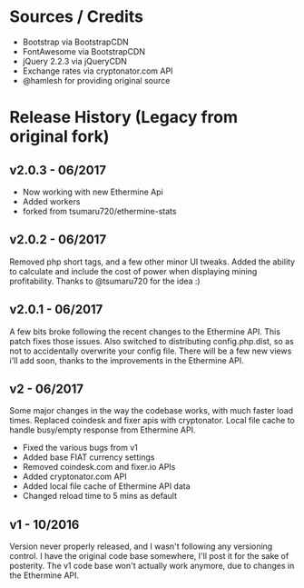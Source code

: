 # Sources / Credits

  - Bootstrap via BootstrapCDN
  - FontAwesome via BootstrapCDN
  - jQuery 2.2.3 via jQueryCDN
  - Exchange rates via cryptonator.com API
  - @hamlesh for providing original source

# Release History (Legacy from original fork)
## v2.0.3 - 06/2017
- Now working with new Ethermine Api
- Added workers
- forked from tsumaru720/ethermine-stats

## v2.0.2 - 06/2017
Removed php short tags, and a few other minor UI tweaks.  Added the ability 
to calculate and include the cost of power when displaying mining profitability.
Thanks to @tsumaru720 for the idea :)


## v2.0.1 - 06/2017
A few bits broke following the recent changes to the Ethermine API.  This patch 
fixes those issues.  Also switched to distributing config.php.dist, so as not 
to accidentally overwrite your config file.  There will be a few new views i'll 
add soon, thanks to the improvements in the Ethermine API.


## v2 - 06/2017
Some major changes in the way the codebase works, with much faster load times.
Replaced coindesk and fixer apis with cryptonator.  Local file cache to handle 
busy/empty response from Ethermine API.

  - Fixed the various bugs from v1
  - Added base FIAT currency settings
  - Removed coindesk.com and fixer.io APIs
  - Added cryptonator.com API
  - Added local file cache of Ethermine API data
  - Changed reload time to 5 mins as default

## v1 - 10/2016
Version never properly released, and I wasn't following any versioning control.
I have the original code base somewhere, I'll post it for the sake of posterity.
The v1 code base won't actually work anymore, due to changes in the Ethermine 
API.
